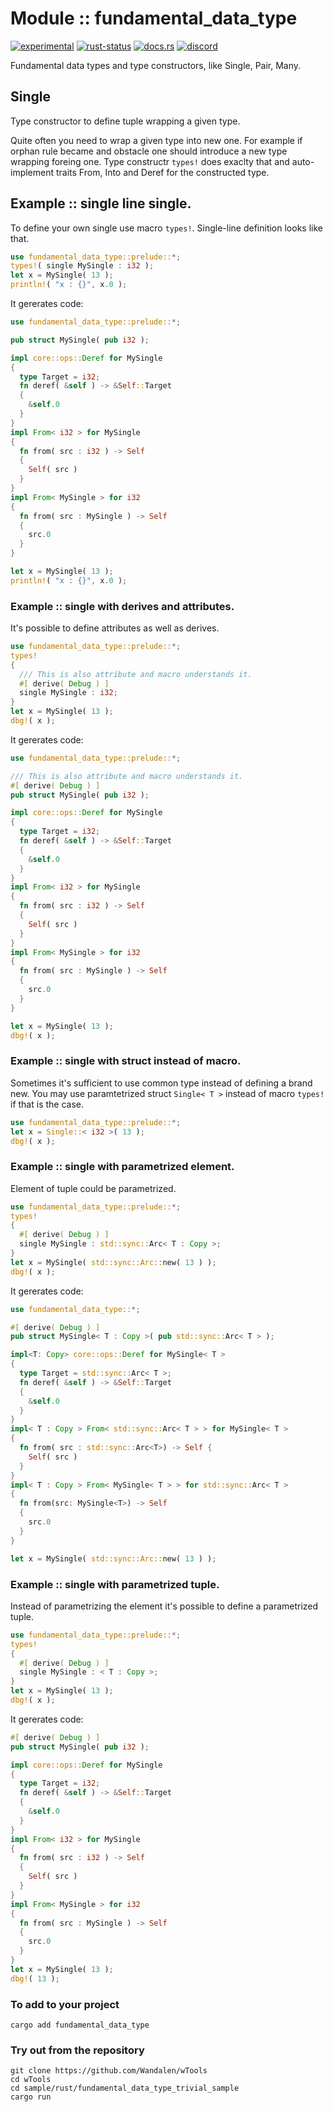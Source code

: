 # Module :: fundamental_data_type
[![experimental](https://img.shields.io/badge/stability-experimental-orange.svg)](https://github.com/emersion/stability-badges#experimental) [![rust-status](https://github.com/Wandalen/wTools/actions/workflows/ModuleFundamentalDataTypePush.yml/badge.svg)](https://github.com/Wandalen/wTools/actions/workflows/ModuleFundamentalDataTypePush.yml) [![docs.rs](https://img.shields.io/docsrs/fundamental_data_type?color=e3e8f0&logo=docs.rs)](https://docs.rs/fundamental_data_type) [![discord](https://img.shields.io/discord/872391416519737405?color=e3e8f0&logo=discord&logoColor=e3e8f0)](https://discord.gg/JwTG6d2b)

Fundamental data types and type constructors, like Single, Pair, Many.

## Single

Type constructor to define tuple wrapping a given type.

Quite often you need to wrap a given type into new one.
For example if orphan rule became and obstacle one should introduce a new type wrapping foreing one.
Type constructr `types!` does exaclty that and auto-implement traits From, Into and Deref for the constructed type.

## Example :: single line single.

To define your own single use macro `types!`. Single-line definition looks like that.

```rust
use fundamental_data_type::prelude::*;
types!( single MySingle : i32 );
let x = MySingle( 13 );
println!( "x : {}", x.0 );
```

It gererates code:

```rust
use fundamental_data_type::prelude::*;

pub struct MySingle( pub i32 );

impl core::ops::Deref for MySingle
{
  type Target = i32;
  fn deref( &self ) -> &Self::Target
  {
    &self.0
  }
}
impl From< i32 > for MySingle
{
  fn from( src : i32 ) -> Self
  {
    Self( src )
  }
}
impl From< MySingle > for i32
{
  fn from( src : MySingle ) -> Self
  {
    src.0
  }
}

let x = MySingle( 13 );
println!( "x : {}", x.0 );
```

### Example :: single with derives and attributes.

It's possible to define attributes as well as derives.

```rust
use fundamental_data_type::prelude::*;
types!
{
  /// This is also attribute and macro understands it.
  #[ derive( Debug ) ]
  single MySingle : i32;
}
let x = MySingle( 13 );
dbg!( x );
```

It gererates code:

```rust
use fundamental_data_type::prelude::*;

/// This is also attribute and macro understands it.
#[ derive( Debug ) ]
pub struct MySingle( pub i32 );

impl core::ops::Deref for MySingle
{
  type Target = i32;
  fn deref( &self ) -> &Self::Target
  {
    &self.0
  }
}
impl From< i32 > for MySingle
{
  fn from( src : i32 ) -> Self
  {
    Self( src )
  }
}
impl From< MySingle > for i32
{
  fn from( src : MySingle ) -> Self
  {
    src.0
  }
}

let x = MySingle( 13 );
dbg!( x );
```

### Example :: single with struct instead of macro.

Sometimes it's sufficient to use common type instead of defining a brand new.
You may use paramtetrized struct `Single< T >` instead of macro `types!` if that is the case.

```rust
use fundamental_data_type::prelude::*;
let x = Single::< i32 >( 13 );
dbg!( x );
```

### Example :: single with parametrized element.

Element of tuple could be parametrized.

```rust
use fundamental_data_type::prelude::*;
types!
{
  #[ derive( Debug ) ]
  single MySingle : std::sync::Arc< T : Copy >;
}
let x = MySingle( std::sync::Arc::new( 13 ) );
dbg!( x );
```

It gererates code:

```rust
use fundamental_data_type::*;

#[ derive( Debug ) ]
pub struct MySingle< T : Copy >( pub std::sync::Arc< T > );

impl<T: Copy> core::ops::Deref for MySingle< T >
{
  type Target = std::sync::Arc< T >;
  fn deref( &self ) -> &Self::Target
  {
    &self.0
  }
}
impl< T : Copy > From< std::sync::Arc< T > > for MySingle< T >
{
  fn from( src : std::sync::Arc<T>) -> Self {
    Self( src )
  }
}
impl< T : Copy > From< MySingle< T > > for std::sync::Arc< T >
{
  fn from(src: MySingle<T>) -> Self
  {
    src.0
  }
}

let x = MySingle( std::sync::Arc::new( 13 ) );
```

### Example :: single with parametrized tuple.

Instead of parametrizing the element it's possible to define a parametrized tuple.


```rust
use fundamental_data_type::prelude::*;
types!
{
  #[ derive( Debug ) ]
  single MySingle : < T : Copy >;
}
let x = MySingle( 13 );
dbg!( x );
```

It gererates code:

```rust
#[ derive( Debug ) ]
pub struct MySingle( pub i32 );

impl core::ops::Deref for MySingle
{
  type Target = i32;
  fn deref( &self ) -> &Self::Target
  {
    &self.0
  }
}
impl From< i32 > for MySingle
{
  fn from( src : i32 ) -> Self
  {
    Self( src )
  }
}
impl From< MySingle > for i32
{
  fn from( src : MySingle ) -> Self
  {
    src.0
  }
}
let x = MySingle( 13 );
dbg!( 13 );
```

### To add to your project

``` shell
cargo add fundamental_data_type
```

### Try out from the repository

``` shell test
git clone https://github.com/Wandalen/wTools
cd wTools
cd sample/rust/fundamental_data_type_trivial_sample
cargo run
```